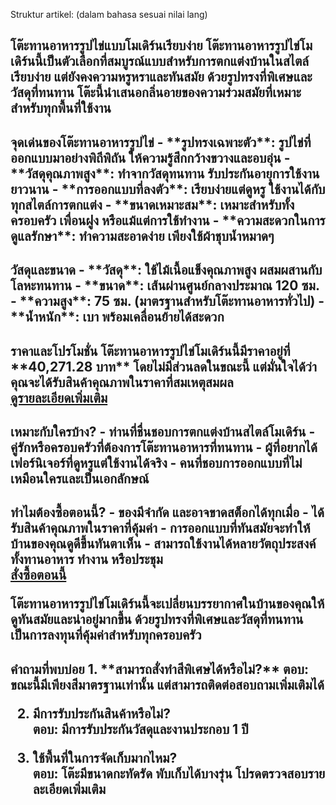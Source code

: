 Struktur artikel: (dalam bahasa sesuai nilai lang)
<h2> โต๊ะทานอาหารรูปไข่แบบโมเดิร์นเรียบง่าย
โต๊ะทานอาหารรูปไข่โมเดิร์นนี้เป็นตัวเลือกที่สมบูรณ์แบบสำหรับการตกแต่งบ้านในสไตล์เรียบง่าย แต่ยังคงความหรูหราและทันสมัย ด้วยรูปทรงที่พิเศษและวัสดุที่ทนทาน โต๊ะนี้นำเสนอกลิ่นอายของความร่วมสมัยที่เหมาะสำหรับทุกพื้นที่ใช้งาน

<h2> จุดเด่นของโต๊ะทานอาหารรูปไข่
- **รูปทรงเฉพาะตัว**: รูปไข่ที่ออกแบบมาอย่างพิถีพิถัน ให้ความรู้สึกกว้างขวางและอบอุ่น
- **วัสดุคุณภาพสูง**: ทำจากวัสดุทนทาน รับประกันอายุการใช้งานยาวนาน
- **การออกแบบที่ลงตัว**: เรียบง่ายแต่ดูหรู ใช้งานได้กับทุกสไตล์การตกแต่ง
- **ขนาดเหมาะสม**: เหมาะสำหรับทั้งครอบครัว เพื่อนฝูง หรือแม้แต่การใช้ทำงาน
- **ความสะดวกในการดูแลรักษา**: ทำความสะอาดง่าย เพียงใช้ผ้าชุบน้ำหมาดๆ

<h2> วัสดุและขนาด
- **วัสดุ**: ใช้ไม้เนื้อแข็งคุณภาพสูง ผสมผสานกับโลหะทนทาน
- **ขนาด**: เส้นผ่านศูนย์กลางประมาณ 120 ซม.
- **ความสูง**: 75 ซม. (มาตรฐานสำหรับโต๊ะทานอาหารทั่วไป)
- **น้ำหนัก**: เบา พร้อมเคลื่อนย้ายได้สะดวก

<h2> ราคาและโปรโมชั่น
โต๊ะทานอาหารรูปไข่โมเดิร์นนี้มีราคาอยู่ที่ **40,271.28 บาท** โดยไม่มีส่วนลดในขณะนี้ แต่มั่นใจได้ว่าคุณจะได้รับสินค้าคุณภาพในราคาที่สมเหตุสมผล

<div class="flex justify-center my-2">
  <a href="https://buy.csgad.com/ooueDzI" rel="nofollow sponsored" target="_blank" class="py-2 px-4 rounded-md text-white font-semibold bg-gradient-to-r from-[#f73c22] to-[#ff7b48]">ดูรายละเอียดเพิ่มเติม</a>
</div>

<h2> เหมาะกับใครบ้าง?
- ท่านที่ชื่นชอบการตกแต่งบ้านสไตล์โมเดิร์น
- คู่รักหรือครอบครัวที่ต้องการโต๊ะทานอาหารที่ทนทาน
- ผู้ที่อยากได้เฟอร์นิเจอร์ที่ดูหรูแต่ใช้งานได้จริง
- คนที่ชอบการออกแบบที่ไม่เหมือนใครและเป็นเอกลักษณ์

<h2> ทำไมต้องซื้อตอนนี้?
- ของมีจำกัด และอาจขาดสต็อกได้ทุกเมื่อ
- ได้รับสินค้าคุณภาพในราคาที่คุ้มค่า
- การออกแบบที่ทันสมัยจะทำให้บ้านของคุณดูดีขึ้นทันตาเห็น
- สามารถใช้งานได้หลายวัตถุประสงค์ ทั้งทานอาหาร ทำงาน หรือประชุม

<div class="flex justify-center my-2">
  <a href="https://buy.csgad.com/ooueDzI" rel="nofollow sponsored" target="_blank" class="py-2 px-4 rounded-md text-white font-semibold bg-gradient-to-r from-[#f73c22] to-[#ff7b48]">สั่งซื้อตอนนี้</a>
</div>

โต๊ะทานอาหารรูปไข่โมเดิร์นนี้จะเปลี่ยนบรรยากาศในบ้านของคุณให้ดูทันสมัยและน่าอยู่มากขึ้น ด้วยรูปทรงที่พิเศษและวัสดุที่ทนทาน เป็นการลงทุนที่คุ้มค่าสำหรับทุกครอบครัว

<h2> คำถามที่พบบ่อย
1. **สามารถสั่งทำสีพิเศษได้หรือไม่?**  
   ตอบ: ขณะนี้มีเพียงสีมาตรฐานเท่านั้น แต่สามารถติดต่อสอบถามเพิ่มเติมได้

2. **มีการรับประกันสินค้าหรือไม่?**  
   ตอบ: มีการรับประกันวัสดุและงานประกอบ 1 ปี  

3. **ใช้พื้นที่ในการจัดเก็บมากไหม?**  
   ตอบ: โต๊ะมีขนาดกะทัดรัด พับเก็บได้บางรุ่น โปรดตรวจสอบรายละเอียดเพิ่มเติม